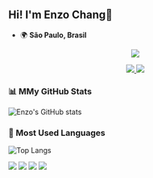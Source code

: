 ## Hi! I'm Enzo Chang👋

- 🌍 **São Paulo, Brasil**


<p align="center">
  <img src="https://readme-typing-svg.herokuapp.com?font=Courier+new&color=%23FF5733&size=40&center=true&vCenter=true&width=550&height=70&lines=RPA+Developer;Data+Scientist">
</p>

<p align="center">
  <a href="www.linkedin.com/in/enzomoraeschang/">
    <img src="https://img.shields.io/badge/LinkedIn-www.linkedin.com/in/enzomoraeschang-blue?style=flat&logo=linkedin" />
  </a>
  <a href="mailto:enzochang_@outlook.com">
    <img src="https://img.shields.io/badge/Email-enzochang_@outlook.com-red?style=flat&logo=gmail" />
  </a>
</p>


### 📊 MMy GitHub Stats

![Enzo's GitHub stats](https://github-readme-stats.vercel.app/api?username=enzomchang&show_icons=true&theme=radical)

### 🚀 Most Used Languages

![Top Langs](https://github-readme-stats.vercel.app/api/top-langs/?username=enzomchang&layout=compact&theme=radical)

<p align="left">
  <img src="https://img.shields.io/badge/Python-3776AB?style=for-the-badge&logo=python&logoColor=white" />
  <img src="https://img.shields.io/badge/UiPath-FF6C37?style=for-the-badge&logo=uipath&logoColor=white" />
  <img src="https://img.shields.io/badge/SQL-4479A1?style=for-the-badge&logo=postgresql&logoColor=white" />
  <img src="https://img.shields.io/badge/JavaScript-F7DF1E?style=for-the-badge&logo=javascript&logoColor=black" />
</p>
